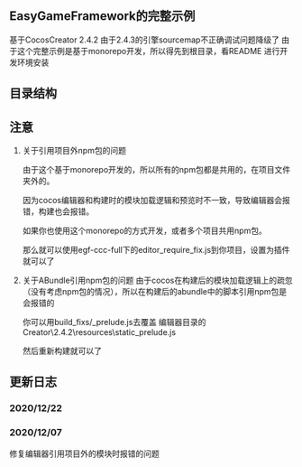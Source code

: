 ## EasyGameFramework的完整示例
基于CocosCreator 2.4.2 
由于2.4.3的引擎sourcemap不正确调试问题降级了
由于这个完整示例是基于monorepo开发，所以得先到根目录，看README 进行开发环境安装

## 目录结构

## 注意
1. 关于引用项目外npm包的问题

    由于这个基于monorepo开发的，所以所有的npm包都是共用的，在项目文件夹外的。

    因为cocos编辑器和构建时的模块加载逻辑和预览时不一致，导致编辑器会报错，构建也会报错。

    如果你也使用这个monorepo的方式开发，或者多个项目共用npm包。
    
    那么就可以使用egf-ccc-full下的editor_require_fix.js到你项目，设置为插件就可以了

2. 关于ABundle引用npm包的问题
    由于cocos在构建后的模块加载逻辑上的疏忽（没有考虑npm包的情况），所以在构建后的abundle中的脚本引用npm包是会报错的

    你可以用build_fixs/_prelude.js去覆盖
    编辑器目录的Creator\2.4.2\resources\static\_prelude.js 
    
    然后重新构建就可以了
## 更新日志
### 2020/12/22

### 2020/12/07
修复编辑器引用项目外的模块时报错的问题
